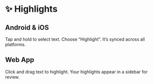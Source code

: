 # ✨ Highlights

## Android & iOS

Tap and hold to select text. Choose “Highlight”. It’s synced across all platforms.

## Web App

Click and drag text to highlight. Your highlights appear in a sidebar for review.
